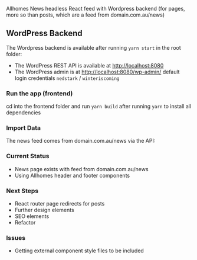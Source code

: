 Allhomes News headless React feed with Wordpress backend (for pages, more so than posts, which are a feed from domain.com.au/news)

## WordPress Backend
The Wordpress backend is available after running `yarn start` in the root folder:
* The WordPress REST API is available at [http://localhost:8080](http://localhost:8080)
* The WordPress admin is at [http://localhost:8080/wp-admin/](http://localhost:8080/wp-admin/) default login credentials `nedstark` / `winteriscoming`

### Run the app (frontend)

cd into the frontend folder and run `yarn build` after running `yarn` to install all dependencies

### Import Data

The news feed comes from domain.com.au/news via the API:

### Current Status

* News page exists with feed from domain.com.au/news
* Using Allhomes header and footer components

### Next Steps

* React router page redirects for posts
* Further design elements
* SEO elements
* Refactor

### Issues

* Getting external component style files to be included
